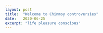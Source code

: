 ```yaml
---
layout: post
title:  "Welcome to Chinmoy controversies"
date:   2020-06-25
excerpt: "life pleasure conscious"
---
```

